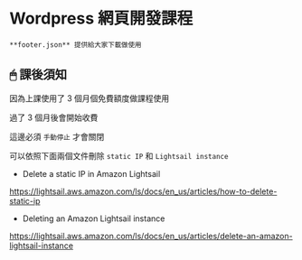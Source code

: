 # Wordpress 網頁開發課程

    **footer.json** 提供給大家下載做使用

## 🖱 課後須知

因為上課使用了 3 個月個免費額度做課程使用

過了 3 個月後會開始收費

這邊必須 `手動停止` 才會關閉

可以依照下面兩個文件刪除 `static IP` 和 `Lightsail instance`

- Delete a static IP in Amazon Lightsail

https://lightsail.aws.amazon.com/ls/docs/en_us/articles/how-to-delete-static-ip


- Deleting an Amazon Lightsail instance

https://lightsail.aws.amazon.com/ls/docs/en_us/articles/delete-an-amazon-lightsail-instance
